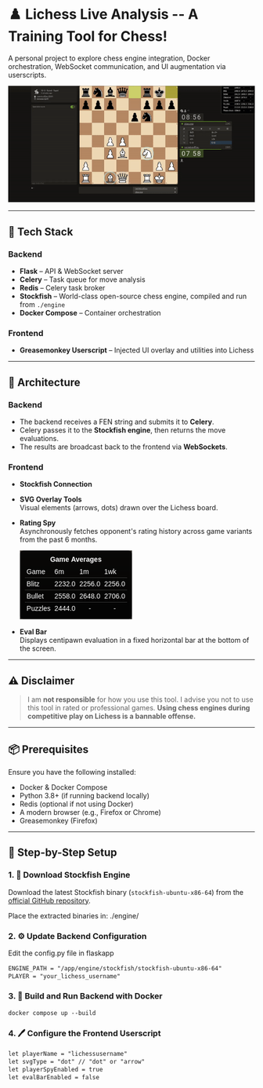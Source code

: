 # ♟️ Lichess Live Analysis -- A Training Tool for Chess!
A personal project to explore chess engine integration, Docker orchestration, WebSocket communication, and UI augmentation via userscripts.

![demo](./demo.gif)

---

## 🔧 Tech Stack

### Backend
- **Flask** – API & WebSocket server
- **Celery** – Task queue for move analysis
- **Redis** – Celery task broker
- **Stockfish** – World-class open-source chess engine, compiled and run from `./engine`
- **Docker Compose** – Container orchestration

### Frontend
- **Greasemonkey Userscript** – Injected UI overlay and utilities into Lichess

---

## 🧠 Architecture

### Backend
- The backend receives a FEN string and submits it to **Celery**.
- Celery passes it to the **Stockfish engine**, then returns the move evaluations.
- The results are broadcast back to the frontend via **WebSockets**.

### Frontend
- **Stockfish Connection**

- **SVG Overlay Tools**  
  Visual elements (arrows, dots) drawn over the Lichess board.
  
- **Rating Spy**  
  Asynchronously fetches opponent's rating history across game variants from the past 6 months.
  
  ![rating_spy](./rating_spy.png)
  
- **Eval Bar**  
  Displays centipawn evaluation in a fixed horizontal bar at the bottom of the screen.

---

## ⚠️ Disclaimer

> I am **not responsible** for how you use this tool. I advise you not to use this tool in rated or professional games.
> **Using chess engines during competitive play on Lichess is a bannable offense.**  

---

## 📦 Prerequisites

Ensure you have the following installed:

- Docker & Docker Compose
- Python 3.8+ (if running backend locally)
- Redis (optional if not using Docker)
- A modern browser (e.g., Firefox or Chrome)
- Greasemonkey (Firefox)

---

## 🧱 Step-by-Step Setup

### 1. 🔽 Download Stockfish Engine

Download the latest Stockfish binary (`stockfish-ubuntu-x86-64`) from the [official GitHub repository](https://github.com/official-stockfish/Stockfish/releases).

Place the extracted binaries in: ./engine/


### 2. ⚙️ Update Backend Configuration

Edit the config.py file in flaskapp
```
ENGINE_PATH = "/app/engine/stockfish/stockfish-ubuntu-x86-64"
PLAYER = "your_lichess_username"
```

### 3. 🐳 Build and Run Backend with Docker
```
docker compose up --build
```


### 4. 🖊️ Configure the Frontend Userscript
```
let playerName = "lichessusername"
let svgType = "dot" // "dot" or "arrow"
let playerSpyEnabled = true
let evalBarEnabled = false
```
 
